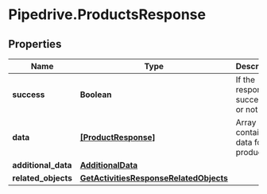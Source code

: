 # Pipedrive.ProductsResponse

## Properties

Name | Type | Description | Notes
------------ | ------------- | ------------- | -------------
**success** | **Boolean** | If the response is successful or not | [optional] 
**data** | [**[ProductResponse]**](ProductResponse.md) | Array containing data for all products | [optional] 
**additional_data** | [**AdditionalData**](.md) |  | [optional] 
**related_objects** | [**GetActivitiesResponseRelatedObjects**](GetActivitiesResponseRelatedObjects.md) |  | [optional] 


